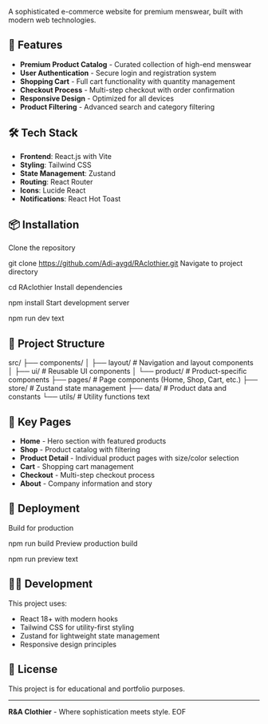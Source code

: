 A sophisticated e-commerce website for premium menswear, built with modern web technologies.

## 🚀 Features

- **Premium Product Catalog** - Curated collection of high-end menswear
- **User Authentication** - Secure login and registration system
- **Shopping Cart** - Full cart functionality with quantity management
- **Checkout Process** - Multi-step checkout with order confirmation
- **Responsive Design** - Optimized for all devices
- **Product Filtering** - Advanced search and category filtering

## 🛠️ Tech Stack

- **Frontend**: React.js with Vite
- **Styling**: Tailwind CSS
- **State Management**: Zustand
- **Routing**: React Router
- **Icons**: Lucide React
- **Notifications**: React Hot Toast

## 📦 Installation

Clone the repository

git clone https://github.com/Adi-aygd/RAclothier.git
Navigate to project directory

cd RAclothier
Install dependencies

npm install
Start development server

npm run dev
text

## 🎯 Project Structure

src/
├── components/
│ ├── layout/ # Navigation and layout components
│ ├── ui/ # Reusable UI components
│ └── product/ # Product-specific components
├── pages/ # Page components (Home, Shop, Cart, etc.)
├── store/ # Zustand state management
├── data/ # Product data and constants
└── utils/ # Utility functions
text

## 🌟 Key Pages

- **Home** - Hero section with featured products
- **Shop** - Product catalog with filtering
- **Product Detail** - Individual product pages with size/color selection
- **Cart** - Shopping cart management
- **Checkout** - Multi-step checkout process
- **About** - Company information and story

## 🚀 Deployment

Build for production

npm run build
Preview production build

npm run preview
text

## 👨‍💻 Development

This project uses:
- React 18+ with modern hooks
- Tailwind CSS for utility-first styling
- Zustand for lightweight state management
- Responsive design principles

## 📄 License

This project is for educational and portfolio purposes.

---

**R&A Clothier** - Where sophistication meets style.
EOF